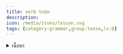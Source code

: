 ```yaml
---
title: verb todo
description: 
icon: /media/icons/lesson.svg
tags: {category:grammar,group:tense,lv:6}
---
```


<details>
<summary>เนื้อหา</summary>

<details>

<summary>แบบฝึกหัด</summary>

<details>